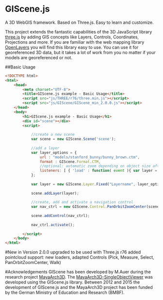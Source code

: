 # GIScene.js
A 3D WebGIS framework. Based on Three.js. Easy to learn and customize.

This project extends the fantastic capabilities of the 3D JavaScript library [three.js](https://github.com/mrdoob/three.js/) by adding GIS concepts like Layers, Controls, Coordinates, Projections and more.
If you are familiar with the web mapping library [OpenLayers](http://openlayers.org/) you will find this library easy to use.
You can use it for georeferenced 3D data, but it takes a lot of work from you no matter if your models are georeferenced or not.

##Basic Usage
```html
<!DOCTYPE html>
<html>
	<head>
		<meta charset="UTF-8">
		<title>GIScene.js example - Basic Usage</title>
		<script src="js/THREE/r76/three.min.js"></script>
		<script src="js/GIScene/GIScene_min_2.0.0.js"></script>
	</head>
	<body>
		<h1>GIScene.js example - Basic Usage</h1>
		<div id="scene"></div>
		<script>
		
			//create a new scene
			var scene = new GIScene.Scene('scene');
			
			//add a layer
			var layer_options = {
				url : "models/stanford_bunny/bunny_brown.ctm",
				format : GIScene.Format.CTM,
				//optional: automatic zoom depending on object size after layer has been loaded
				listeners: [ { 'load' : function( event ){ var layer = event.content; scene.setCenter(event.content.boundingBox.center(), new THREE.Vector3(0, 0, event.content.boundingBox.getBoundingSphere().radius*2)); } } ]
			};
			
			var layer = new GIScene.Layer.Fixed("Layername", layer_options);
			
			scene.addLayer(layer);
			
			//create, add and activate a navigation control
			var nav_ctrl = new GIScene.Control.PanOrbitZoomCenter(scene.camera, scene.containerDiv);
			
			scene.addControl(nav_ctrl);
			
			nav_ctrl.activate();
			
		</script>
	</body>
</html>
```
#New in Version 2.0.0
upgraded to be used with Three.js r76
added pointcloud support: new loaders, adapted Controls (Pick, Measure, Select, PanOrbitZoomCenter, Walk)

#Acknowledgements
GIScene has been developed by M.Auer during the research project [MayaArch3D](http://www.mayaarch3d.org). The [MayaArch3D-SingleObjectViewer](http://www.mayaarch3d.org/language/en/research/tools-in-development/3d-object-viewer/temple-18-2/) was developed using the GIScene.js library.
Between 2012 and 2015 the development of GIScene.js and the MayaArch3D project has been funded by the German Ministry of Education and Research (BMBF). 
